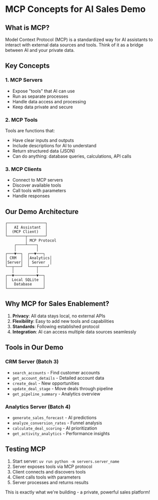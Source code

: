 # MCP Concepts for AI Sales Demo

## What is MCP?
Model Context Protocol (MCP) is a standardized way for AI assistants to interact with external data sources and tools. Think of it as a bridge between AI and your private data.

## Key Concepts

### 1. MCP Servers
- Expose "tools" that AI can use
- Run as separate processes
- Handle data access and processing
- Keep data private and secure

### 2. MCP Tools
Tools are functions that:
- Have clear inputs and outputs
- Include descriptions for AI to understand
- Return structured data (JSON)
- Can do anything: database queries, calculations, API calls

### 3. MCP Clients
- Connect to MCP servers
- Discover available tools
- Call tools with parameters
- Handle responses

## Our Demo Architecture

```
┌─────────────────┐
│   AI Assistant  │
│  (MCP Client)   │
└────────┬────────┘
         │ MCP Protocol
    ┌────┴────┐
    │         │
┌───▼──┐  ┌──▼───┐
│ CRM  │  │Analytics│
│Server│  │ Server  │
└──┬───┘  └───┬────┘
   │          │
┌──▼──────────▼──┐
│  Local SQLite  │
│   Database     │
└────────────────┘
```

## Why MCP for Sales Enablement?

1. **Privacy**: All data stays local, no external APIs
2. **Flexibility**: Easy to add new tools and capabilities  
3. **Standards**: Following established protocol
4. **Integration**: AI can access multiple data sources seamlessly

## Tools in Our Demo

### CRM Server (Batch 3)
- `search_accounts` - Find customer accounts
- `get_account_details` - Detailed account data
- `create_deal` - New opportunities
- `update_deal_stage` - Move deals through pipeline
- `get_pipeline_summary` - Analytics overview

### Analytics Server (Batch 4)
- `generate_sales_forecast` - AI predictions
- `analyze_conversion_rates` - Funnel analysis
- `calculate_deal_scoring` - AI prioritization
- `get_activity_analytics` - Performance insights

## Testing MCP

1. Start server: `uv run python -m servers.server_name`
2. Server exposes tools via MCP protocol
3. Client connects and discovers tools
4. Client calls tools with parameters
5. Server processes and returns results

This is exactly what we're building - a private, powerful sales platform!
